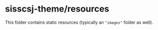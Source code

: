 # sisscsj-theme/resources

This folder contains static resources (typically an `"images"` folder as well).
